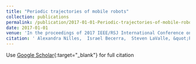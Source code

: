 ```yaml
---
title: "Periodic trajectories of mobile robots"
collection: publications
permalink: /publication/2017-01-01-Periodic-trajectories-of-mobile-robots
date: 2017-01-01
venue: 'In the proceedings of 2017 IEEE/RSJ International Conference on Intelligent Robots and Systems (IROS)'
citation: ' Alexandra Nilles,  Israel Becerra,  Steven LaValle, &quot;Periodic trajectories of mobile robots.&quot; In the proceedings of 2017 IEEE/RSJ International Conference on Intelligent Robots and Systems (IROS), 2017.'
---
```

Use [Google Scholar](https://scholar.google.com/scholar?q=Periodic+trajectories+of+mobile+robots){:target="_blank"} for full citation